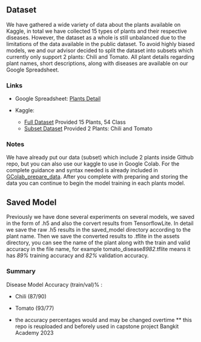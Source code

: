 ## Dataset 
We have gathered a wide variety of data about the plants available on Kaggle, in total we have collected 15 types of plants and their respective diseases. However, the dataset as a whole is still unbalanced due to the limitations of the data available in the public dataset. To avoid highly biased models, we and our advisor decided to split the dataset into subsets which currently only support 2 plants: Chili and Tomato. All plant details regarding plant names, short descriptions, along with diseases are available on our Google Spreadsheet.

### Links
* Google Spreadsheet: 
[Plants Detail](https://docs.google.com/spreadsheets/d/1obRxc-jtOfpJ0Ps-FyBmf4tMVE0eUovyHegHInBZg50/edit?hl=id#gid=1322000601)

* Kaggle:
    * [Full Dataset](https://www.kaggle.com/datasets/dimasirfan/added-plant-dataset)
    Provided 15 Plants, 54 Class
    * [Subset Dataset](https://www.kaggle.com/datasets/dimasirfan/plants-disease-dataset-subset)
    Provided 2 Plants: Chili and Tomato

### Notes
We have already put our data (subset) which include 2 plants inside Github repo, but you can also use our kaggle to use in Google Colab. For the complete guidance and syntax needed is already included in [GColab_prepare_data](https://github.com/C23-PS048/Capstone_ML/blob/main/GColab_prepare_data.ipynb). After you complete with preparing and storing the data you can continue to begin the model training in each plants model.

## Saved Model  
Previously we have done several experiments on several models, we saved in the form of .h5 and also the corvert results from TensorflowLite. In detail we save the raw .h5 results in the saved_model directory according to the plant name. Then we save the converted results to .tflite in the assets directory, you can see the name of the plant along with the train and valid accuracy in the file name, for example tomato_disease*8982*.tflite means it has *89%* training accuracy and *82%* validation accuracy. 

### Summary
Disease Model Accuracy (train/val)% :
* Chili (87/90)
* Tomato (93/77)

* the accuracy percentages would and may be changed overtime
** this repo is reuploaded and beforely used in capstone project Bangkit Academy 2023
